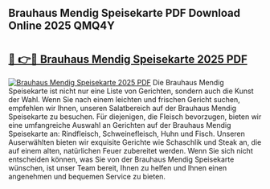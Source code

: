 ## Brauhaus Mendig Speisekarte PDF Download Online 2025 QMQ4Y

# <h2><a href="http://gccnob.nevu.top/?p=Brauhaus+Mendig+Speisekarte">🔗 👉🔴 Brauhaus Mendig Speisekarte 2025 PDF</a></h2>

[![Brauhaus Mendig Speisekarte 2025 PDF](https://i.imgur.com/dBaPXMq.png)](http://gccnob.nevu.top/?p=Brauhaus+Mendig+Speisekarte)
Die Brauhaus Mendig Speisekarte ist nicht nur eine Liste von Gerichten, sondern auch die Kunst der Wahl. Wenn Sie nach einem leichten und frischen Gericht suchen, empfehlen wir Ihnen, unseren Salatbereich auf der Brauhaus Mendig Speisekarte zu besuchen. Für diejenigen, die Fleisch bevorzugen, bieten wir eine umfangreiche Auswahl an Gerichten auf der Brauhaus Mendig Speisekarte an: Rindfleisch, Schweinefleisch, Huhn und Fisch. Unseren Auserwählten bieten wir exquisite Gerichte wie Schaschlik und Steak an, die auf einem alten, natürlichen Feuer zubereitet werden. Wenn Sie sich nicht entscheiden können, was Sie von der Brauhaus Mendig Speisekarte wünschen, ist unser Team bereit, Ihnen zu helfen und Ihnen einen angenehmen und bequemen Service zu bieten.
